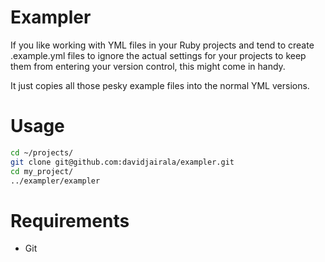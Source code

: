 # Exampler

If you like working with YML files in your Ruby projects and tend to create .example.yml files to ignore the actual settings for your projects to keep them from entering your version control, this might come in handy.

It just copies all those pesky example files into the normal YML versions.

# Usage

```bash
cd ~/projects/
git clone git@github.com:davidjairala/exampler.git
cd my_project/
../exampler/exampler
```

# Requirements

* Git
